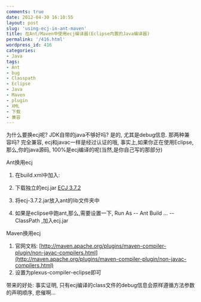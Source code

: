 ```yaml
---
comments: true
date: 2012-04-30 16:10:55
layout: post
slug: 'using-ecj-in-ant-maven'
title: 在Ant/Maven中使用ecj编译器(Eclipse内置的Java编译器)
permalink: '/416.html'
wordpress_id: 416
categories:
- Java
tags:
- Ant
- bug
- Classpath
- Eclipse
- Java
- Maven
- plugin
- XML
- 下载
- 兼容
---
```


为什么要换ecj呢? JDK自带的java不够好吗? 是的, 尤其是debug信息. 那两种兼容吗? 完全兼容, ecj和javac一样是经过认证的哦, 事实上,如果你正在使用Eclipse,那么,你的java源码, 100%是ecj编译的呢(当然,是你自己写的那部分)

Ant换用ecj
1. 在build.xml中加入:

    
    
    <property name="build.compiler" value="org.eclipse.jdt.core.JDTCompilerAdapter"></property>
    


2. 下载独立的ecj.jar
[ECJ 3.7.2](http://mirrors.ustc.edu.cn/eclipse/eclipse/downloads/drops/R-3.7.2-201202080800/ecj-3.7.2.jar)

3. 将ecj-3.7.2.jar放入ant的lib文件夹中

4. 如果是eclipse中跑ant,那么,需要设置一下,     Run As -- Ant Build ... -- ClassPath ,加入ecj.jar

Maven换用ecj
1. 官网文档: [http://maven.apache.org/plugins/maven-compiler-plugin/non-javac-compilers.html](http://maven.apache.org/plugins/maven-compiler-plugin/non-javac-compilers.html)
2. 设置为plexus-compiler-eclipse即可

带来的好处: [](http://wendal.net/394.html)
事实证明, 只有ecj编译的class文件的debug信息会原样遵循方法参数的声明顺序, 悲催啊...
